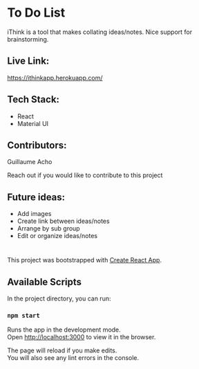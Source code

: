 # To Do List 

iThink is a tool that makes collating ideas/notes. Nice support for brainstorming.

## Live Link:

https://ithinkapp.herokuapp.com/

## Tech Stack:
- React
- Material UI

## Contributors:
Guillaume Acho

Reach out if you would like to contribute to this project

## Future ideas:
- Add images
- Create link between ideas/notes
- Arrange by sub group
- Edit or organize ideas/notes

#
#

This project was bootstrapped with [Create React App](https://github.com/facebook/create-react-app).

## Available Scripts

In the project directory, you can run:

### `npm start`

Runs the app in the development mode.<br />
Open [http://localhost:3000](http://localhost:3000) to view it in the browser.

The page will reload if you make edits.<br />
You will also see any lint errors in the console.

